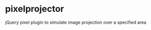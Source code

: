 pixelprojector
==============

jQuery pixel plugin to simulate image projection over a specified area
